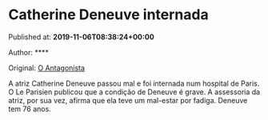 
# Catherine Deneuve internada

Published at: **2019-11-06T08:38:24+00:00**

Author: ****

Original: [O Antagonista](https://www.oantagonista.com/cultura/catherine-deneuve-internada/)

A atriz Catherine Deneuve passou mal e foi internada num hospital de Paris.
O Le Parisien publicou que a condição de Deneuve é grave. A assessoria da atriz, por sua vez, afirma que ela teve um mal-estar por fadiga.
Deneuve tem 76 anos.
